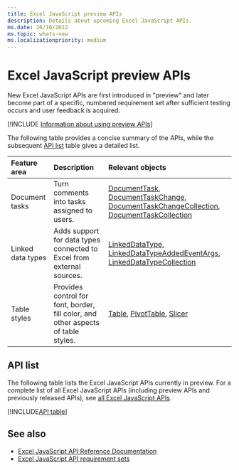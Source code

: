 ```yaml
---
title: Excel JavaScript preview APIs
description: Details about upcoming Excel JavaScript APIs.
ms.date: 10/10/2022
ms.topic: whats-new
ms.localizationpriority: medium
---
```


# Excel JavaScript preview APIs

New Excel JavaScript APIs are first introduced in "preview" and later become part of a specific, numbered requirement set after sufficient testing occurs and user feedback is acquired.

[!INCLUDE [Information about using preview APIs](../../includes/using-preview-apis-host.md)]

The following table provides a concise summary of the APIs, while the subsequent [API list](#api-list) table gives a detailed list.

| Feature area | Description | Relevant objects |
|:--- |:--- |:--- |
| Document tasks | Turn comments into tasks assigned to users. | [DocumentTask](/javascript/api/excel/excel.documenttask), [DocumentTaskChange](/javascript/api/excel/excel.documenttaskchange), [DocumentTaskChangeCollection](/javascript/api/excel/excel.documenttaskchangecollection), [DocumentTaskCollection](/javascript/api/excel/excel.documenttaskcollection) |
| Linked data types | Adds support for data types connected to Excel from external sources. | [LinkedDataType](/javascript/api/excel/excel.linkeddatatype), [LinkedDataTypeAddedEventArgs](/javascript/api/excel/excel.linkeddatatypeaddedeventargs), [LinkedDataTypeCollection](/javascript/api/excel/excel.linkeddatatypecollection) |
| Table styles | Provides control for font, border, fill color, and other aspects of table styles. | [Table](/javascript/api/excel/excel.table), [PivotTable](/javascript/api/excel/excel.pivottable), [Slicer](/javascript/api/excel/excel.slicer) |

## API list

The following table lists the Excel JavaScript APIs currently in preview. For a complete list of all Excel JavaScript APIs (including preview APIs and previously released APIs), see [all Excel JavaScript APIs](/javascript/api/excel?view=excel-js-preview&preserve-view=true).

[!INCLUDE[API table](../../includes/excel-preview.md)]

## See also

- [Excel JavaScript API Reference Documentation](/javascript/api/excel?view=excel-js-preview&preserve-view=true)
- [Excel JavaScript API requirement sets](excel-api-requirement-sets.md)
